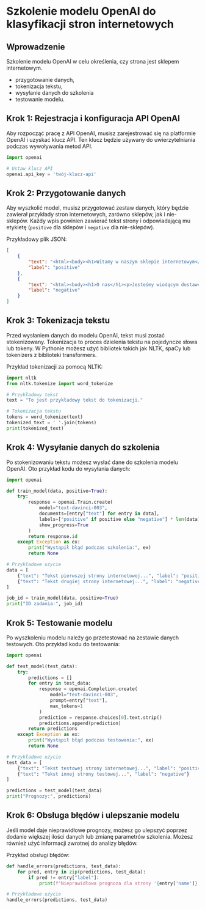 # Szkolenie modelu OpenAI do klasyfikacji stron internetowych

## Wprowadzenie

Szkolenie modelu OpenAI w celu określenia, czy strona jest sklepem internetowym.

- przygotowanie danych,
- tokenizacja tekstu,
- wysyłanie danych do szkolenia
- testowanie modelu.

## Krok 1: Rejestracja i konfiguracja API OpenAI

Aby rozpocząć pracę z API OpenAI, musisz zarejestrować się na platformie OpenAI i uzyskać klucz API. Ten klucz będzie używany do uwierzytelniania podczas wywoływania metod API.

```python
import openai

# Ustaw klucz API
openai.api_key = 'twój-klucz-api'
```

## Krok 2: Przygotowanie danych

Aby wyszkolić model, musisz przygotować zestaw danych, który będzie zawierał przykłady stron internetowych,
zarówno sklepów, jak i nie-sklepów.
Każdy wpis powinien zawierać tekst strony i odpowiadającą mu etykietę (`positive` dla sklepów i `negative` dla nie-sklepów).

Przykładowy plik JSON:

```json
[
    {
        "text": "<html><body><h1>Witamy w naszym sklepie internetowym</h1><p>Oferujemy szeroki wybór produktów w konkurencyjnych cenach. Odwiedź nasz sklep już dziś!</p></body></html>",
        "label": "positive"
    },
    {
        "text": "<html><body><h1>O nas</h1><p>Jesteśmy wiodącym dostawcą wysokiej jakości usług. Skontaktuj się z nami, aby uzyskać więcej informacji.</p></body></html>",
        "label": "negative"
    }
]
```

## Krok 3: Tokenizacja tekstu

Przed wysłaniem danych do modelu OpenAI, tekst musi zostać stokenizowany.
Tokenizacja to proces dzielenia tekstu na pojedyncze słowa lub tokeny.
W Pythonie możesz użyć bibliotek takich jak NLTK, spaCy lub tokenizers z biblioteki transformers.

Przykład tokenizacji za pomocą NLTK:

```python
import nltk
from nltk.tokenize import word_tokenize

# Przykładowy tekst
text = "To jest przykładowy tekst do tokenizacji."

# Tokenizacja tekstu
tokens = word_tokenize(text)
tokenized_text = ' '.join(tokens)
print(tokenized_text)
```

## Krok 4: Wysyłanie danych do szkolenia

Po stokenizowaniu tekstu możesz wysłać dane do szkolenia modelu OpenAI.
Oto przykład kodu do wysyłania danych:

```python
import openai

def train_model(data, positive=True):
    try:
        response = openai.Train.create(
            model="text-davinci-003",
            documents=[entry["text"] for entry in data],
            labels=["positive" if positive else "negative"] * len(data),
            show_progress=True
        )
        return response.id
    except Exception as ex:
        print("Wystąpił błąd podczas szkolenia:", ex)
        return None

# Przykładowe użycie
data = [
    {"text": "Tekst pierwszej strony internetowej...", "label": "positive"},
    {"text": "Tekst drugiej strony internetowej...", "label": "negative"}
]

job_id = train_model(data, positive=True)
print("ID zadania:", job_id)
```

## Krok 5: Testowanie modelu

Po wyszkoleniu modelu należy go przetestować na zestawie danych testowych.
Oto przykład kodu do testowania:

```python
import openai

def test_model(test_data):
    try:
        predictions = []
        for entry in test_data:
            response = openai.Completion.create(
                model="text-davinci-003",
                prompt=entry["text"],
                max_tokens=1
            )
            prediction = response.choices[0].text.strip()
            predictions.append(prediction)
        return predictions
    except Exception as ex:
        print("Wystąpił błąd podczas testowania:", ex)
        return None

# Przykładowe użycie
test_data = [
    {"text": "Tekst testowej strony internetowej...", "label": "positive"},
    {"text": "Tekst innej strony testowej...", "label": "negative"}
]

predictions = test_model(test_data)
print("Prognozy:", predictions)
```

## Krok 6: Obsługa błędów i ulepszanie modelu

Jeśli model daje nieprawidłowe prognozy, możesz go ulepszyć poprzez
dodanie większej ilości danych lub zmianę parametrów szkolenia. Możesz również użyć informacji zwrotnej do analizy błędów.

Przykład obsługi błędów:

```python
def handle_errors(predictions, test_data):
    for pred, entry in zip(predictions, test_data):
        if pred != entry["label"]:
            print(f"Nieprawidłowa prognoza dla strony '{entry['name']}': Przewidziano {pred}, Rzeczywiste {entry['label']}")

# Przykładowe użycie
handle_errors(predictions, test_data)
```